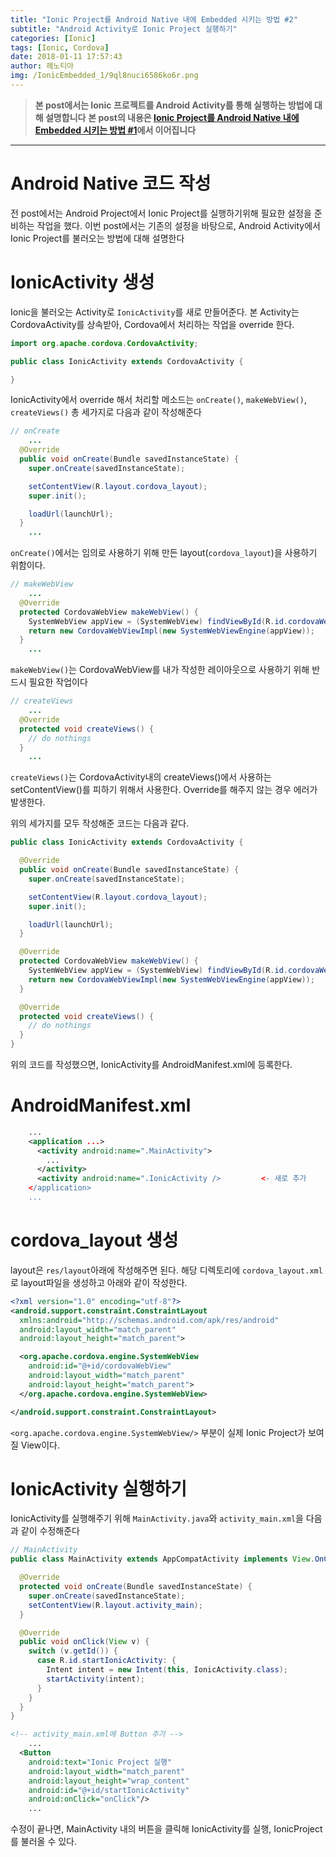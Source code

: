 ```yaml
---
title: "Ionic Project를 Android Native 내에 Embedded 시키는 방법 #2"
subtitle: "Android Activity로 Ionic Project 실행하기"
categories: [Ionic]
tags: [Ionic, Cordova]
date: 2018-01-11 17:57:43
author: 헤노티아
img: /IonicEmbedded_1/9ql8nuci6586ko6r.png
---
```


> **본 post에서는 Ionic 프로젝트를 Android Activity를 통해 실행하는 방법에 대해 설명합니다**
> **본 post의 내용은 [Ionic Project를 Android Native 내에 Embedded 시키는 방법 #1](/IonicEmbedded_1)에서 이어집니다**

---

# Android Native 코드 작성

전 post에서는 Android Project에서 Ionic Project를 실행하기위해 필요한 설정을 준비하는 작업을 했다.
이번 post에서는 기존의 설정을 바탕으로, Android Activity에서 Ionic Project를 불러오는 방법에 대해 설명한다

# IonicActivity 생성

Ionic을 불러오는 Activity로 `IonicActivity`를 새로 만들어준다.
본 Activity는 CordovaActivity를 상속받아, Cordova에서 처리하는 작업을 override 한다.

``` java IonicActivity.java
import org.apache.cordova.CordovaActivity;

public class IonicActivity extends CordovaActivity {

}
```

IonicActivity에서 override 해서 처리할 메소드는 `onCreate()`, `makeWebView()`, `createViews()` 총 세가지로 다음과 같이 작성해준다

``` java onCreate()
// onCreate
    ...
  @Override
  public void onCreate(Bundle savedInstanceState) {
    super.onCreate(savedInstanceState);

    setContentView(R.layout.cordova_layout);
    super.init();

    loadUrl(launchUrl);
  }
    ...

```
`onCreate()`에서는 임의로 사용하기 위해 만든 layout(`cordova_layout`)을 사용하기 위함이다.


``` java makeWebView()
// makeWebView
    ...
  @Override
  protected CordovaWebView makeWebView() {
    SystemWebView appView = (SystemWebView) findViewById(R.id.cordovaWebView);
    return new CordovaWebViewImpl(new SystemWebViewEngine(appView));
  }
    ...
```
`makeWebView()`는 CordovaWebView를 내가 작성한 레이아웃으로 사용하기 위해 반드시 필요한 작업이다

```java createViews()
// createViews
    ...
  @Override
  protected void createViews() {
    // do nothings
  }
    ...
```
`createViews()`는 CordovaActivity내의 createViews()에서 사용하는 setContentView()를 피하기 위해서 사용한다. Override를 해주지 않는 경우 에러가 발생한다.


위의 세가지를 모두 작성해준 코드는 다음과 같다.
``` java IonicActivity
public class IonicActivity extends CordovaActivity {

  @Override
  public void onCreate(Bundle savedInstanceState) {
    super.onCreate(savedInstanceState);

    setContentView(R.layout.cordova_layout);
    super.init();

    loadUrl(launchUrl);
  }

  @Override
  protected CordovaWebView makeWebView() {
    SystemWebView appView = (SystemWebView) findViewById(R.id.cordovaWebView);
    return new CordovaWebViewImpl(new SystemWebViewEngine(appView));
  }

  @Override
  protected void createViews() {
    // do nothings
  }
}
```

위의 코드를 작성했으면, IonicActivity를 AndroidManifest.xml에 등록한다.

# AndroidManifest.xml
``` xml
    ...
    <application ...>
      <activity android:name=".MainActivity">
        ...
      </activity>
      <activity android:name=".IonicActivity />         <- 새로 추가
    </application>
    ...
```

# cordova_layout 생성
layout은 `res/layout`아래에 작성해주면 된다.
해당 디렉토리에 `cordova_layout.xml`로 layout파일을 생성하고 아래와 같이 작성한다.

```xml cordova_layout.xml
<?xml version="1.0" encoding="utf-8"?>
<android.support.constraint.ConstraintLayout
  xmlns:android="http://schemas.android.com/apk/res/android"
  android:layout_width="match_parent"
  android:layout_height="match_parent">

  <org.apache.cordova.engine.SystemWebView
    android:id="@+id/cordovaWebView"
    android:layout_width="match_parent"
    android:layout_height="match_parent">
  </org.apache.cordova.engine.SystemWebView>

</android.support.constraint.ConstraintLayout>
```

`<org.apache.cordova.engine.SystemWebView/>` 부분이 실제 Ionic Project가 보여질 View이다.



# IonicActivity 실행하기
IonicActivity를 실행해주기 위해 `MainActivity.java`와 `activity_main.xml`을 다음과 같이 수정해준다

``` java MainActivity.java
// MainActivity
public class MainActivity extends AppCompatActivity implements View.OnClickListener {

  @Override
  protected void onCreate(Bundle savedInstanceState) {
    super.onCreate(savedInstanceState);
    setContentView(R.layout.activity_main);
  }

  @Override
  public void onClick(View v) {
    switch (v.getId()) {
      case R.id.startIonicActivity: {
        Intent intent = new Intent(this, IonicActivity.class);
        startActivity(intent);
      }
    }
  }
}
```

``` xml activity_main.xml
<!-- activity_main.xml에 Button 추가 -->
    ...
  <Button
    android:text="Ionic Project 실행"
    android:layout_width="match_parent"
    android:layout_height="wrap_content"
    android:id="@+id/startIonicActivity"
    android:onClick="onClick"/>
    ...
```

수정이 끝나면, MainActivity 내의 버튼을 클릭해 IonicActivity를 실행, IonicProject를 불러올 수 있다.